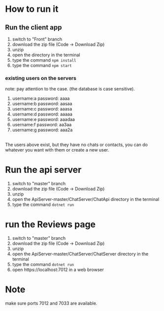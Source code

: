# How to run it
## Run the client app
1. switch to "Front" branch
1. download the zip file (Code -> Download Zip)
2. unzip
3. open the directory in the terminal
4. type the command `npm install`
5. type the command `npm start`


### existing users on the servers
note: pay attention to the case. (the database is case sensitive).
1. username:a password: aaaa
2. username:b password: aasaa
3. username:c password: aaasa
4. username:d password: aaaaa
5. username:e password: aaadaa
6. username:f password: aa3aa
7. username:g password: aaa2a
 <br />
The users above exist, but they have no chats or contacts, you can do whatever you want with them or create a new user.



# Run the api server 
1. switch to "master" branch
1. download the zip file (Code -> Download Zip)
2. unzip
3. open the ApiServer-master/ChatServer/ChatApi directory in the terminal
4. type the command `dotnet run`

# run the Reviews page
1. switch to "master" branch
1. download the zip file (Code -> Download Zip)
2. unzip
3. open the ApiServer-master/ChatServer/ChatServer directory in the terminal
4. type the command `dotnet run`
5. open https://localhost:7012 in a web browser

# Note
make sure ports 7012 and 7033 are available.
